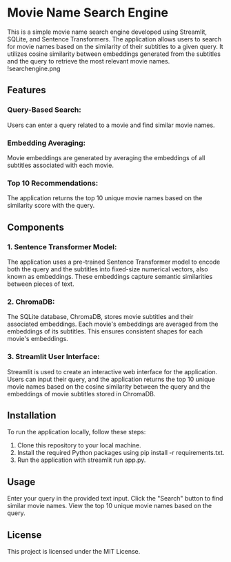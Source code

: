 # Movie Name Search Engine
This is a simple movie name search engine developed using Streamlit, SQLite, and Sentence Transformers. The application allows users to search for movie names based on the similarity of their subtitles to a given query. It utilizes cosine similarity between embeddings generated from the subtitles and the query to retrieve the most relevant movie names.
!searchengine.png
## Features
### Query-Based Search:
Users can enter a query related to a movie and find similar movie names.
### Embedding Averaging: 
Movie embeddings are generated by averaging the embeddings of all subtitles associated with each movie.
### Top 10 Recommendations: 
The application returns the top 10 unique movie names based on the similarity score with the query.

## Components
### 1. Sentence Transformer Model:
   The application uses a pre-trained Sentence Transformer model to encode both the query and the subtitles into fixed-size numerical vectors, also known as embeddings. These embeddings capture semantic similarities between pieces of text.
### 2. ChromaDB: 
The SQLite database, ChromaDB, stores movie subtitles and their associated embeddings. Each movie's embeddings are averaged from the embeddings of its subtitles. This ensures consistent shapes for each movie's embeddings.
### 3. Streamlit User Interface: 
Streamlit is used to create an interactive web interface for the application. Users can input their query, and the application returns the top 10 unique movie names based on the cosine similarity between the query and the embeddings of movie subtitles stored in ChromaDB.

## Installation
To run the application locally, follow these steps:

1. Clone this repository to your local machine.
2. Install the required Python packages using pip install -r requirements.txt.
3. Run the application with streamlit run app.py.
   
## Usage
Enter your query in the provided text input.
Click the "Search" button to find similar movie names.
View the top 10 unique movie names based on the query.

## License
This project is licensed under the MIT License.
